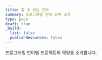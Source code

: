 ```yaml
---
title: 할 수 있는 언어
summary: 프로그래밍 언어 능력 소개
type: page
draft: true
_build:
  list: false
  publishResources: false
---
```


프로그래밍 언어별 프로젝트와 역량을 소개합니다.
